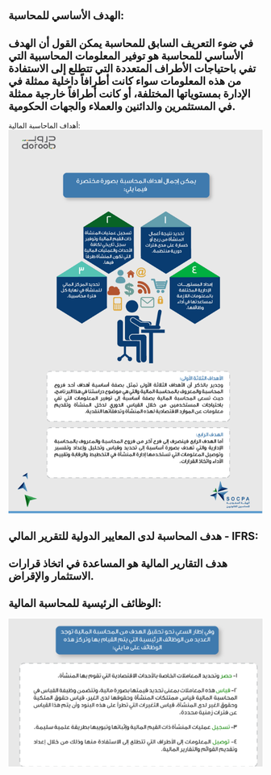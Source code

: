 ## الهدف الأساسي للمحاسبة:
في ضوء التعريف السابق للمحاسبة يمكن القول أن الهدف الأساسي للمحاسبة هو توفير المعلومات المحاسبية التي تفي باحتياجات الأطراف المتعددة التي تتطلع إلى الاستفادة من هذه المعلومات سواء كانت أطرافاً داخلية ممثلة في الإدارة بمستوياتها المختلفة، أو كانت أطرافاً خارجية ممثلة في المستثمرين والدائنين والعملاء والجهات الحكومية.
----
أهداف الماحاسبة المالية:
![image0001](image0001.png)

## هدف المحاسبة لدى المعايير الدولية للتقرير المالي - IFRS:
هدف التقارير المالية هو المساعدة في اتخاذ قرارات الاستثمار والإقراض.
---
## الوظائف الرئيسية للمحاسبة المالية:
![image0001](image0002.png)
